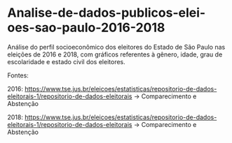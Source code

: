 # Analise-de-dados-publicos-elei-oes-sao-paulo-2016-2018

Análise do perfil socioeconômico dos eleitores do Estado de São Paulo nas eleições de 2016 e 2018, com gráficos referentes à gênero, idade, grau de escolaridade e estado civil dos eleitores.

Fontes:

2016: https://www.tse.jus.br/eleicoes/estatisticas/repositorio-de-dados-eleitorais-1/repositorio-de-dados-eleitorais -> Comparecimento e Abstenção

2018: https://www.tse.jus.br/eleicoes/estatisticas/repositorio-de-dados-eleitorais-1/repositorio-de-dados-eleitorais -> Comparecimento e Abstenção
